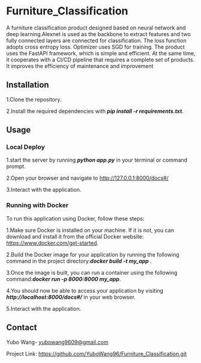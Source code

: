 # Furniture_Classification
A furniture classification product designed based on neural network and deep learning.Alexnet is used as the backbone to extract features and two fully connected layers are connected for classification. The loss function adopts cross entropy loss. Optimizer uses SGD for training.
The product uses the FastAPI framework, which is simple and efficient. At the same time, it cooperates with a CI/CD pipeline that requires a complete set of products. It improves the efficiency of maintenance and improvement
## Installation
1.Clone the repository.  

2.Install the required dependencies with ***pip install -r requirements.txt***.
## Usage
### Local Deploy
1.start the server by running ***python app.py*** in your terminal or command prompt.

2.Open your browser and navigate to http://127.0.0.1:8000/docs#/

3.Interact with the application.
### Running with Docker
To run this application using Docker, follow these steps:

1.Make sure Docker is installed on your machine. If it is not, you can download and install it from the official Docker website: https://www.docker.com/get-started.

2.Build the Docker image for your application by running the following command in the project directory:***docker build -t my_app*** .

3.Once the image is built, you can run a container using the following command:***docker run -p 8000:8000 my_app***.

4.You should now be able to access your application by visiting ***http://localhost:8000/docs#/*** in your web browser.

5.Interact with the application.
## Contact
Yubo Wang- yubowang9609@gmail.com

Project Link: https://github.com/YuboWang96/Furniture_Classification.git
